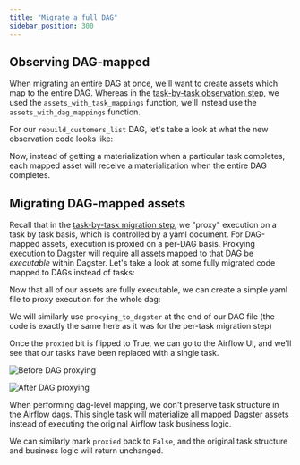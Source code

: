 ```yaml
---
title: "Migrate a full DAG"
sidebar_position: 300
---
```


## Observing DAG-mapped

When migrating an entire DAG at once, we'll want to create assets which map to the entire DAG. Whereas in the [task-by-task observation step](../task-level-migration/observe), we used the `assets_with_task_mappings` function, we'll instead use the `assets_with_dag_mappings` function.

For our `rebuild_customers_list` DAG, let's take a look at what the new observation code looks like:

<CodeExample path="airlift-migration-tutorial/tutorial_example/dagster_defs/stages/observe_dag_level.py" />

Now, instead of getting a materialization when a particular task completes, each mapped asset will receive a materialization when the entire DAG completes.

## Migrating DAG-mapped assets

Recall that in the [task-by-task migration step](../task-level-migration/migrate), we "proxy" execution on a task by task basis, which is controlled by a yaml document. For DAG-mapped assets, execution is proxied on a per-DAG basis. Proxying execution to Dagster will require all assets mapped to that DAG be _executable_ within Dagster. Let's take a look at some fully migrated code mapped to DAGs instead of tasks:

<CodeExample path="airlift-migration-tutorial/tutorial_example/dagster_defs/stages/migrate_dag_level.py" />

Now that all of our assets are fully executable, we can create a simple yaml file to proxy execution for the whole dag:

<CodeExample path="airlift-migration-tutorial/tutorial_example/snippets/rebuild_customers_list.yaml" />

We will similarly use `proxying_to_dagster` at the end of our DAG file (the code is exactly the same here as it was for the per-task migration step)

<CodeExample path="airlift-migration-tutorial/tutorial_example/snippets/dags_truncated.py" />

Once the `proxied` bit is flipped to True, we can go to the Airflow UI, and we'll see that our tasks have been replaced with a single task.

![Before DAG proxying](/images/integrations/airlift/before_dag_override.png)

![After DAG proxying](/images/integrations/airlift/after_dag_override.png)

When performing dag-level mapping, we don't preserve task structure in the Airflow dags. This single task will materialize all mapped Dagster assets instead of executing the original Airflow task business logic.

We can similarly mark `proxied` back to `False`, and the original task structure and business logic will return unchanged.
